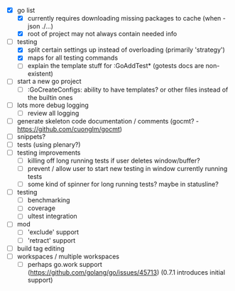 - [x] go list
  - [x] currently requires downloading missing packages to cache (when -json ./...)
  - [x] root of project may not always contain needed info
- [ ] testing
  - [x] split certain settings up instead of overloading (primarily 'strategy')
  - [x] maps for all testing commands
  - [ ] explain the template stuff for :GoAddTest\* (gotests docs are non-existent)
- [ ] start a new go project
  - [ ] :GoCreateConfigs: ability to have templates? or other files instead of the builtin ones
- [ ] lots more debug logging
  - [ ] review all logging
- [ ] generate skeleton code documentation / comments (gocmt? - https://github.com/cuonglm/gocmt)
- [ ] snippets?
- [ ] tests (using plenary?)
- [ ] testing improvements
  - [ ] killing off long running tests if user deletes window/buffer?
  - [ ] prevent / allow user to start new testing in window currently running tests
  - [ ] some kind of spinner for long running tests?  maybe in statusline?
- [ ] testing
  - [ ] benchmarking
  - [ ] coverage
  - [ ] ultest integration
- [ ] mod
  - [ ] 'exclude' support
  - [ ] 'retract' support
- [ ] build tag editing
- [ ] workspaces / multiple workspaces
  - [ ] perhaps go.work support (https://github.com/golang/go/issues/45713) (0.7.1 introduces initial support)

